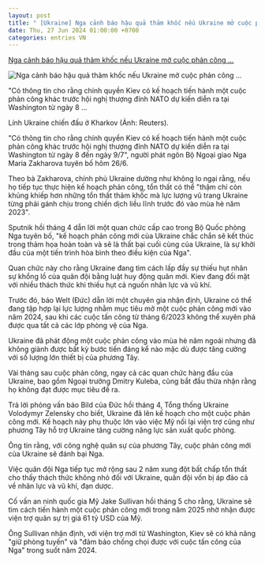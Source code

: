 ```yaml
---
layout: post
title: " [Ukraine] Nga cảnh báo hậu quả thảm khốc nếu Ukraine mở cuộc phản công ..."
date: Thu, 27 Jun 2024 01:00:00 +0700
categories: entries VN
---
```

[Nga cảnh báo hậu quả thảm khốc nếu Ukraine mở cuộc phản công ...](https://dantri.com.vn/the-gioi/nga-canh-bao-hau-qua-tham-khoc-neu-ukraine-mo-cuoc-phan-cong-moi-20240626203609994.htm)

![Nga cảnh báo hậu quả thảm khốc nếu Ukraine mở cuộc phản công ...](https://cdn1.dantri.com.vn/X7pGkFRVtM4uTSakMKICYshZQao=/zoom/1200_630/2024/06/26/linhukrainekharkovreuters-1-crop-1719408661316.jpeg)

"Có thông tin cho rằng chính quyền Kiev có kế hoạch tiến hành một cuộc phản công khác trước hội nghị thượng đỉnh NATO dự kiến diễn ra tại Washington từ ngày 8 ...

Lính Ukraine chiến đấu ở Kharkov (Ảnh: Reuters).

"Có thông tin cho rằng chính quyền Kiev có kế hoạch tiến hành một cuộc phản công khác trước hội nghị thượng đỉnh NATO dự kiến diễn ra tại Washington từ ngày 8 đến ngày 9/7", người phát ngôn Bộ Ngoại giao Nga Maria Zakharova tuyên bố hôm 26/6.

Theo bà Zakharova, chính phủ Ukraine dường như không lo ngại rằng, nếu họ tiếp tục thực hiện kế hoạch phản công, tổn thất có thể "thậm chí còn khủng khiếp hơn những tổn thất thảm khốc mà lực lượng vũ trang Ukraine từng phải gánh chịu trong chiến dịch liều lĩnh trước đó vào mùa hè năm 2023".

Sputnik hồi tháng 4 dẫn lời một quan chức cấp cao trong Bộ Quốc phòng Nga tuyên bố, "kế hoạch phản công mới của Ukraine chắc chắn sẽ kết thúc trong thảm họa hoàn toàn và sẽ là thất bại cuối cùng của Ukraine, là sự khởi đầu của một tiến trình hòa bình theo điều kiện của Nga".

Quan chức này cho rằng Ukraine đang tìm cách lấp đầy sự thiếu hụt nhân sự khổng lồ của quân đội bằng luật huy động quân mới. Kiev đang đối mặt với nhiều thách thức khi thiếu hụt cả nguồn nhân lực và vũ khí.

Trước đó, báo Welt (Đức) dẫn lời một chuyên gia nhận định, Ukraine có thể đang tập hợp lại lực lượng nhằm mục tiêu mở một cuộc phản công mới vào năm 2024, sau khi các cuộc tấn công từ tháng 6/2023 không thể xuyên phá được qua tất cả các lớp phòng vệ của Nga.

Ukraine đã phát động một cuộc phản công vào mùa hè năm ngoái nhưng đã không giành được bất kỳ bước tiến đáng kể nào mặc dù được tăng cường với số lượng lớn thiết bị của phương Tây.

Vài tháng sau cuộc phản công, ngay cả các quan chức hàng đầu của Ukraine, bao gồm Ngoại trưởng Dmitry Kuleba, cũng bắt đầu thừa nhận rằng họ không đạt được mục tiêu đề ra.

Trả lời phỏng vấn báo Bild của Đức hồi tháng 4, Tổng thống Ukraine Volodymyr Zelensky cho biết, Ukraine đã lên kế hoạch cho một cuộc phản công mới. Kế hoạch này phụ thuộc lớn vào việc Mỹ nối lại viện trợ cũng như phương Tây hỗ trợ Ukraine tăng cường năng lực sản xuất quốc phòng.

Ông tin rằng, với công nghệ quân sự của phương Tây, cuộc phản công mới của Ukraine sẽ đánh bại Nga.

Việc quân đội Nga tiếp tục mở rộng sau 2 năm xung đột bất chấp tổn thất cho thấy thách thức không nhỏ đối với Ukraine, quân đội vốn bị áp đảo cả về nhân lực và vũ khí, đạn dược.

Cố vấn an ninh quốc gia Mỹ Jake Sullivan hồi tháng 5 cho rằng, Ukraine sẽ tìm cách tiến hành một cuộc phản công mới trong năm 2025 nhờ nhận được viện trợ quân sự trị giá 61 tỷ USD của Mỹ.

Ông Sullivan nhận định, với viện trợ mới từ Washington, Kiev sẽ có khả năng "giữ phòng tuyến" và "đảm bảo chống chọi được với cuộc tấn công của Nga" trong suốt năm 2024.

